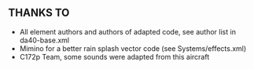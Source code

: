 ## THANKS TO

* All element authors and authors of adapted code, see author list in da40-base.xml
* Mimino for a better rain splash vector code (see Systems/effects.xml)
* C172p Team, some sounds were adapted from this aircraft
